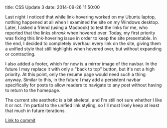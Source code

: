 title: CSS Update 3
date: 2014-09-26 11:50:00

Last night I noticed that while link-hovering worked on my Ubuntu laptop, nothing happened at all when I examined
the site on my Windows desktop. Later, I asked a friend (using a Macbook) to test the links for me, who reported that
the links *shrank* when hovered over. Today, my first priority was fixing this link-hovering issue in order to keep
the site presentable. In the end, I decided to completely overhaul every link on the site, giving them a unified style
that still highlights when hovered over, but without expanding or contracting.

I also added a footer, which for now is a mirror image of the navbar. In the future I may replace it with only a 
"back to top" button, but it's not a high priority. At this point, only the resume page would need such a thing anyway.
Similar to this, in the future I may add a persistent navbar specifically for posts to allow readers to navigate to
any post without having to return to the homepage.

The current site aesthetic is a bit skeletal, and I'm still not sure whether I like it or not. I'm partial to the 
unified link styling, so I'll most likely keep at least that much in future iterations.

[Link to commit](https://github.com/ajkim141/ajkim141.github.io/commit/22e524bb71ff7e67e1d07e96c7c2a786b2429c3c)
